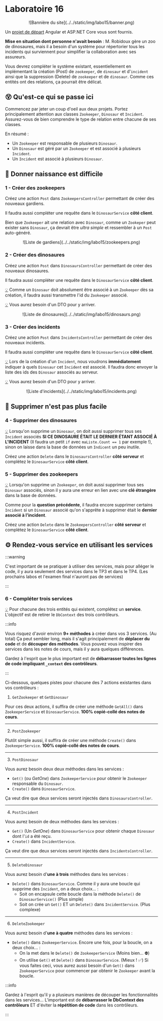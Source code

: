 # Laboratoire 16

<center>![Bannière du site](../../static/img/labo15/banner.png)</center>

Un [projet de départ](../../static/files/labo15.zip) Angular et ASP.NET Core vous sont fournis.

**Mise en situation dont personne n'avait besoin** : M. Robidoux gère un zoo de dinosaures, mais il a besoin d'un système pour répertorier tous les incidents qui surviennent pour simplifier la collaboration avec ses assureurs.

Vous devrez compléter le système existant, essentiellement en implémentant la création (Post) de `zookeeper`, de `dinosaur` et d'`incident` ainsi que la suppression (Delete) de `zookeeper` et de `dinosaur`. Comme ces entités ont des relations, ça pourrait être délicat.

## 😵 Qu'est-ce qui se passe ici

Commencez par jeter un coup d'oeil aux deux projets. Portez principalement attention aux classes `Zookeeper`, `Dinosaur` et `Incident`. Assurez-vous de bien comprendre le type de relation entre chacune de ses classes.

En résumé :
* Un `Zookeeper` est responsable de plusieurs `Dinosaur`.
* Un `Dinosaur` est géré par un `Zookeeper` et est associé à plusieurs `Incident`.
* Un `Incident` est associé à plusieurs `Dinosaur`.

## 🥚 Donner naissance est difficile

### 1 - Créer des zookeepers

Créez une action `Post` dans `ZookeepersController` permettant de créer des nouveaux gardiens.

Il faudra aussi compléter une requête dans le `DinosaurService` **côté client**.

Bien que `Zookeeper` ait une relation avec `Dinosaur`, comme un `Zookeper` peut exister sans `Dinosaur`,
ça devrait être _ultra simple_ et ressembler à un `Post` auto-généré.

<center>![Liste de gardiens](../../static/img/labo15/zookeepers.png)</center>

### 2 - Créer des dinosaures

Créez une action `Post` dans `DinosaursController` permettant de créer des nouveaux dinosaures.

Il faudra aussi compléter une requête dans le `DinosaurService` **côté client**.

[💡](/cours/rencontre8.1#-création) Comme un `Dinosaur` doit absolument être associé à un `Zookeeper` dès sa création, il faudra aussi transmettre l'id du `Zookeeper` associé.

[💡](/cours/rencontre8.1#-data-transfer-objects) Vous aurez besoin d'un DTO pour y arriver.

<center>![Liste de dinosaures](../../static/img/labo15/dinosaurs.png)</center>

### 3 - Créer des incidents

Créez une action `Post` dans `IncidentsController` permettant de créer des nouveaux incidents.

Il faudra aussi compléter une requête dans le `DinosaurService` **côté client**.

[💡](/cours/rencontre8.1#-création) Lors de la création d'un `Incident`, nous voudrons **immédiatement** indiquer à quels `Dinosaur` cet `Incident` est associé. Il faudra donc envoyer la liste des ids des `Dinosaur` associés au serveur.

[💡](/cours/rencontre8.1#-data-transfer-objects) Vous aurez besoin d'un DTO pour y arriver.

<center>![Liste d'incidents](../../static/img/labo15/incidents.png)</center>

## 🔪 Supprimer n'est pas plus facile

### 4 - Supprimer des dinosaures

[💡](/cours/rencontre8.1#-suppression) Lorsqu'on supprime un `Dinosaur`, on doit aussi supprimer tous ses `Incident` associés **SI CE DINOSAURE ÉTAIT LE DERNIER ÉTANT ASSOCIÉ À L'INCIDENT** (Il faudra un petit `if` avec `maListe.Count == 1` par exemple !), sinon on laisse dans la base de données un `Indicent` un peu inutile.

Créez une action `Delete` dans le `DinosaursController` **côté serveur** et complétez le `DinosaurService` **côté client**.

### 5 - Supprimer des zookeepers

[💡](/cours/rencontre8.1#-suppression) Lorsqu'on supprime un `Zookeeper`, on doit aussi supprimer tous ses `Dinosaur` associés, sinon il y aura une erreur en lien avec une **clé étrangère** dans la base de données. 

Comme pour la **question précédente**, il faudra encore supprimer certains `Incident` si un `Dinosaur` associé qu'on s'apprête à supprimer était le **dernier associé à l'incident**. 

Créez une action `Delete` dans le `ZookeepersController` **côté serveur** et complétez le `DinosaurService` **côté client**.

## ⚙ Rendez-vous service en utilisant les services

:::warning

C'est important de se pratiquer à utiliser des services, mais pour alléger le code, il y aura seulement des services dans le TP3 et dans le TP4. (Les prochains labos et l'examen final n'auront pas de services)

:::

### 6 - Compléter trois services

[💡](/cours/rencontre8.1#-services) Pour chacune des trois entités qui existent, complétez un **service**. L'objectif est de retirer le `DbContext` des trois contrôleurs. 

:::info

Vous risquez d'avoir environ **9+ méthodes** à créer dans vos 3 services. (Au total) Ça peut sembler long, mais il s'agit principalement de **déplacer du code** et de **découper des méthodes**. Vous pouvez vous inspirer des services dans les notes de cours, mais il y aura quelques différences.

Gardez à l'esprit que le plus important est de **débarrasser toutes les lignes de code impliquant `_context` des contrôleurs**.

:::

Ci-dessous, quelques pistes pour chacune des 7 actions existantes dans vos contrôleurs :

1. `GetZookeeper` et `GetDinosaur`

Pour ces deux actions, il suffira de créer une méthode `GetAll()` dans `ZookeeperService` et `DinosaurService`. **100% copié-collé des notes de cours**.

<hr/>

2. `PostZookeeper`

Plutôt simple aussi, il suffira de créer une méthode `Create()` dans `ZookeeperService`. **100% copié-collé des notes de cours**.

<hr/>

3. `PostDinosaur`

Vous aurez besoin deux deux méthodes dans les services :

* `Get()` (ou _GetOne_) dans `ZookeeperService` pour obtenir le `Zookeeper` responsable du `Dinosaur`.
* `Create()` dans `DinosaurService`.

Ça veut dire que deux services seront injectés dans `DinosaursController`.

<hr/>

4. `PostIncident`

Vous aurez besoin de deux méthodes dans les services :

* `Get()` (Un _GetOne_) dans `DinosaurService` pour obtenir chaque `Dinosaur` dont l'`id` a été reçu.
* `Create()` dans `IncidentService`.

Ça veut dire que deux services seront injectés dans `IncidentsController`.

<hr/>

5. `DeleteDinosaur`

Vous aurez besoin d'**une à trois** méthodes dans les services :

* `Delete()` dans `DinosaurService`. Comme il y aura une boucle qui supprime des `Incident`, on a deux choix... :
  * Soit on encapsule cette boucle dans la méthode `Delete()` de `DinosaurService()` (Plus simple)
  * Soit on crée un `Get()` ET un `Delete()` dans `IncidentService`. (Plus complexe)

<hr/>

6. `DeleteZookeeper`

Vous aurez besoin d'**une à quatre** méthodes dans les services :

* `Delete()` dans `ZookeeperService`. Encore une fois, pour la boucle, on a deux choix... :
  * On la met dans le `Delete()` de `ZookeeperService` (Moins bien... ⛔)
  * On utilise `Get()` et `Delete()` dans `DinosaurService`. (Mieux ! ✅) Si vous faites ceci, vous aurez aussi besoin d'un `Get()` dans `ZookeeperService` pour commencer par obtenir le `Zookeeper` avant la boucle.

:::info

Gardez à l'esprit qu'il y a plusieurs manières de découper les fonctionnalités dans les services... L'important est de **débarrasser le DbContext des contrôleurs** ET d'éviter la **répétition de code** dans les contrôleurs.

:::


